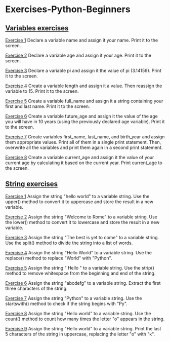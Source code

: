 # Exercises-Python-Beginners

## [Variables exercises](https://github.com/Sif247/Exercises-Python-Beginners/tree/main/Variables)
[Exercise 1](https://github.com/Sif247/Exercises-Python-Beginners/blob/main/Variables/Exercise%201.py)
Declare a variable name and assign it your name. Print it to the screen.

[Exercise 2](https://github.com/Sif247/Exercises-Python-Beginners/blob/main/Variables/Exercise%202.py)
Declare a variable age and assign it your age. Print it to the screen.

[Exercise 3](https://github.com/Sif247/Exercises-Python-Beginners/blob/main/Variables/Exercise%203.py)
Declare a variable pi and assign it the value of pi (3.14159). Print it to the screen.

[Exercise 4](https://github.com/Sif247/Exercises-Python-Beginners/blob/main/Variables/Exercise%204.py)
Create a variable length and assign it a value. Then reassign the variable to 15. Print it to the screen.

[Exercise 5](https://github.com/Sif247/Exercises-Python-Beginners/blob/main/Variables/Exercise%205.py)
Create a variable full_name and assign it a string containing your first and last name. Print it to the screen.

[Exercise 6](https://github.com/Sif247/Exercises-Python-Beginners/blob/main/Variables/Exercise%206.py)
Create a variable future_age and assign it the value of the age you will have in 10 years (using the previously declared age variable). Print it to the screen.

[Exercise 7](https://github.com/Sif247/Exercises-Python-Beginners/blob/main/Variables/Exercise%207.py)
Create variables first_name, last_name, and birth_year and assign them appropriate values. Print all of them in a single print statement. Then, overwrite all the variables and print them again in a second print statement.

[Exercise 8](https://github.com/Sif247/Exercises-Python-Beginners/blob/main/Variables/Exercise%208.py)
Create a variable current_age and assign it the value of your current age by calculating it based on the current year. Print current_age to the screen.


## [String exercises]()

[Exercise 1]()
Assign the string "hello world" to a variable string. Use the upper() method to convert it to uppercase and store the result in a new variable.

[Exercise 2]()
Assign the string "Welcome to Rome" to a variable string. Use the lower() method to convert it to lowercase and store the result in a new variable.

[Exercise 3]()
Assign the string "The best is yet to come" to a variable string. Use the split() method to divide the string into a list of words.

[Exercise 4]()
Assign the string "Hello World" to a variable string. Use the replace() method to replace "World" with "Python".

[Exercise 5]()
Assign the string " Hello " to a variable string. Use the strip() method to remove whitespace from the beginning and end of the string.

[Exercise 6]()
Assign the string "abcdefg" to a variable string. Extract the first three characters of the string.

[Exercise 7]()
Assign the string "Python" to a variable string. Use the startswith() method to check if the string begins with "Py".

[Exercise 8]()
Assign the string "Hello world" to a variable string. Use the count() method to count how many times the letter "o" appears in the string.

[Exercise 9]()
Assign the string "Hello world" to a variable string. Print the last 5 characters of the string in uppercase, replacing the letter "o" with "k".

